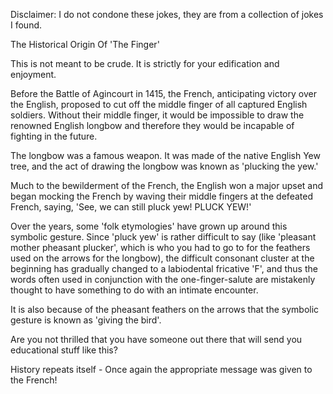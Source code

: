 Disclaimer: I do not condone these jokes, they are from a collection of jokes I found.

The Historical Origin Of 'The Finger'

This is not meant to be crude. It is strictly for your edification and enjoyment. 

Before the Battle of Agincourt in 1415, the French, anticipating victory over the English, proposed to cut off the middle finger of all captured English soldiers. Without their middle finger, it would be impossible to draw the renowned English longbow and therefore they would be incapable of fighting in the future. 

The longbow was a famous weapon. It was made of the native English Yew tree, and the act of drawing the longbow was known as 'plucking the yew.' 

Much to the bewilderment of the French, the English won a major upset and began mocking the French by waving their middle fingers at the defeated French, saying, 'See, we can still pluck yew! PLUCK YEW!' 

Over the years, some 'folk etymologies' have grown up around this symbolic gesture. Since 'pluck yew' is rather difficult to say (like 'pleasant mother pheasant plucker', which is who you had to go to for the feathers used on the arrows for the longbow), the difficult consonant cluster at the beginning has gradually changed to a labiodental fricative 'F', and thus the words often used in conjunction with the one-finger-salute are mistakenly thought to have something to do with an intimate encounter. 

It is also because of the pheasant feathers on the arrows that the symbolic gesture is known as 'giving the bird'. 

Are you not thrilled that you have someone out there that will send you educational stuff like this? 

History repeats itself - Once again the appropriate message was given to the French!

